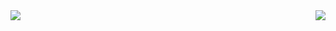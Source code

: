 <div>
    <img align="left" style:"display: inline-block" height="170em" src="https://github-readme-stats.vercel.app/api?username=anajullia&show_icons=true&theme=dracula&include_all_commits=true&count_private=true"/>
   </div>

   <div>
    <img align="right"  style:"display: inline-block" height="170em" src="https://github-readme-stats.vercel.app/api/top-langs/?username=anajullia&layout=compact&langs_count=7&theme=dracula">
   </div>
  </div>
 <br><br><br><br><br><br>

<div style="display: inline-block; align: right"><br><br>
    <img align="right" alt="Ana" height="160" style="border-radius:50px; padding: 2000px;" src="https://avatars.githubusercontent.com/u/105755016?v=4">
  </div>
  
  ## Oi! Eu sou a Ana 👋🏽
  
  <p align="left"> Tudo bem? Meu nome é Ana Jullia e atualmente eu curso Técnico em desenvolvimento de Sistemas!<br> Tenho conhecimento da stack front-end para web (HTML, CSS) + Jquery básico, e atualmente estudo SQL, C#, React Native e PHP</p>
  
 ## 🛠 Tech Stack
 
<div>
      <p align="left"> <a href="https://getbootstrap.com" target="_blank" rel="noreferrer"> <img style="display: inline-block" src="https://raw.githubusercontent.com/devicons/devicon/master/icons/bootstrap/bootstrap-plain-wordmark.svg" alt="bootstrap" width="50" height="50"/> </a> <a href="https://www.w3schools.com/cs/" target="_blank" rel="noreferrer"> <img style="display: inline-block"  src="https://raw.githubusercontent.com/devicons/devicon/master/icons/csharp/csharp-original.svg" alt="csharp" width="50" height="50"/> </a> <a href="https://www.w3schools.com/css/" target="_blank" rel="noreferrer"> <img style="display: inline-block"  src="https://raw.githubusercontent.com/devicons/devicon/master/icons/css3/css3-original-wordmark.svg" alt="css3" width="50" height="50"/> </a> <a href="https://www.w3.org/html/" target="_blank" rel="noreferrer"> <img style="display: inline-block"  src="https://raw.githubusercontent.com/devicons/devicon/master/icons/html5/html5-original-wordmark.svg" alt="html5" width="50" height="50"/> </a> <a href="https://developer.mozilla.org/en-US/docs/Web/JavaScript" target="_blank" rel="noreferrer"> <img style="display: inline-block"  src="https://raw.githubusercontent.com/devicons/devicon/master/icons/javascript/javascript-original.svg" alt="javascript" width="50" height="50"/> </a> </a><a href="https://developer.mozilla.org/en-US/docs/Glossary/SQL" target="_blank" rel="noreferrer"><img style="display: inline-block"  src="https://raw.githubusercontent.com/devicons/devicon/master/icons/mysql/mysql-plain.svg" alt="mysql" width="50" height="50"/> </a> </p>
</div>
 

